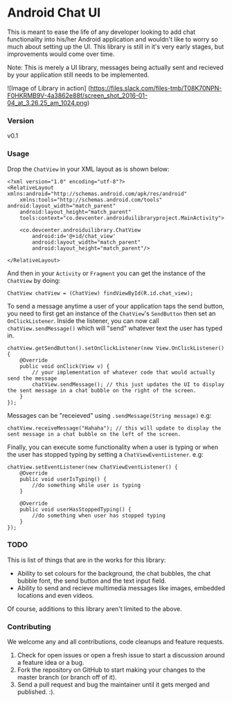 # Android Chat UI

This is meant to ease the life of any developer looking to add chat functionality into his/her Android application and wouldn't like to worry so much about setting up the UI. This library is still in it's very early stages, but improvements would come over time.

Note: This is merely a UI library, messages being actually sent and recieved by your application still needs to be implemented.

![Image of Library in action]
(https://files.slack.com/files-tmb/T08K70NPN-F0HKRMB9V-4a3862e88f/screen_shot_2016-01-04_at_3.26.25_am_1024.png)

### Version
v0.1

### Usage
Drop the `ChatView` in your XML layout as is shown below:
```
<?xml version="1.0" encoding="utf-8"?>
<RelativeLayout xmlns:android="http://schemas.android.com/apk/res/android"
    xmlns:tools="http://schemas.android.com/tools" android:layout_width="match_parent"
    android:layout_height="match_parent"
    tools:context="co.devcenter.androiduilibraryproject.MainActivity">
    
    <co.devcenter.androiduilibrary.ChatView
        android:id='@+id/chat_view'
        android:layout_width="match_parent"
        android:layout_height="match_parent"/>
        
</RelativeLayout>
```

And then in your `Activity` or `Fragment` you can get the instance of the `ChatView` by doing: 

```
ChatView chatView = (ChatView) findViewById(R.id.chat_view);
```

To send a message anytime a user of your application taps the send button, you need to first get an instance of the `ChatView`'s `SendButton` then set an `OnClickListener`. Inside the listener, you can now call `chatView.sendMessage()` which will "send" whatever text the user has typed in. 

```
chatView.getSendButton().setOnClickListener(new View.OnClickListener() {
    @Override
    public void onClick(View v) {
        // your implementation of whatever code that would actually send the message
        chatView.sendMessage(); // this just updates the UI to display the sent message in a chat bubble on the right of the screen.
    }
});
```

Messages can be "receieved" using `.sendMessage(String message)` e.g:
```
chatView.receiveMessage("Hahaha"); // this will update to display the sent message in a chat bubble on the left of the screen.
```

Finally, you can execute some functionality when a user is typing or when the user has stopped typing by setting a `ChatViewEventListener`. e.g:
```
chatView.setEventListener(new ChatViewEventListener() {
    @Override
    public void userIsTyping() {
        //do something while user is typing
    }

    @Override
    public void userHasStoppedTyping() {
        //do something when user has stopped typing
    }
});
```

### TODO

This is list of things that are in the works for this library:
- Ability to set colours for the background, the chat bubbles, the chat bubble font, the send button and the text input field.
- Ability to send and recieve multimedia messages like images, embedded locations and even videos.

Of course, additions to this library aren't limited to the above.

### Contributing
We welcome any and all contributions, code cleanups and feature requests.

1. Check for open issues or open a fresh issue to start a discussion around a feature idea or a bug.
2. Fork the repository on GitHub to start making your changes to the master branch (or branch off of it).
3. Send a pull request and bug the maintainer until it gets merged and published. :).

